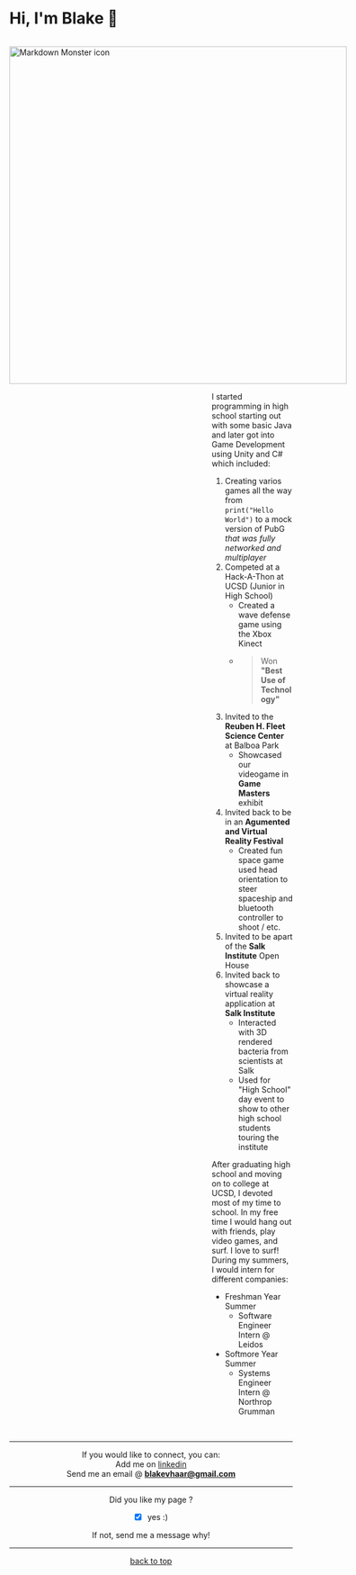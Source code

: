 # **Hi, I'm Blake** 👋
<div id="container1">

<p style="float: left;"><img src="IMG_3392.PNG" alt="Markdown Monster icon" style="" height="600px"/></p>

<p style="padding-left: 360px;">I started programming in high school starting out with some basic Java and later got into Game Development using Unity and C# which included: </p>

<div style="padding-left: 360px;">

1. Creating varios games all the way from `print("Hello World")` to a mock version of PubG *that was fully networked and multiplayer*
2. Competed at a Hack-A-Thon at UCSD (Junior in High School)
     - Created a wave defense game using the Xbox Kinect
     - >Won **"Best Use of Technology"**
3. Invited to the **Reuben H. Fleet Science Center** at Balboa Park 
     - Showcased our videogame in **Game Masters** exhibit
4. Invited back to be in an **Agumented and Virtual Reality Festival**
     - Created fun space game used head orientation to steer spaceship and bluetooth controller to shoot / etc.
5. Invited to be apart of the **Salk Institute** Open House
6. Invited back to showcase a virtual reality application at **Salk Institute**
     - Interacted with 3D rendered bacteria from scientists at Salk
     - Used for "High School" day event to show to other high school students touring the institute 

After graduating high school and moving on to college at UCSD, I devoted most of my time to school. In my free time I would hang out with friends, play video games, and surf. I love to surf! During my summers, I would intern for different companies: 
- Freshman Year Summer 
  - Software Engineer Intern @ Leidos
- Softmore Year Summer
  - Systems Engineer Intern @ Northrop Grumman

</div>

</div>

<br>

<div style="text-align: center;">

<hr>

If you would like to connect, you can: 
<br>
Add me on [linkedin](https://www.linkedin.com/in/blake-vonder-haar-b8952b179/)
<br>
Send me an email @ **blakevhaar@gmail.com**

<hr>

Did you like my page ?
- [x] yes :)

If not, send me a message why!

<hr>

[back to top](index.md)

</div>
